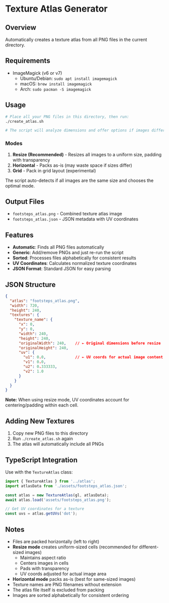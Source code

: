 # Texture Atlas Generator

## Overview
Automatically creates a texture atlas from all PNG files in the current directory.

## Requirements
- ImageMagick (v6 or v7)
  - Ubuntu/Debian: `sudo apt install imagemagick`
  - macOS: `brew install imagemagick`
  - Arch: `sudo pacman -S imagemagick`

## Usage

```bash
# Place all your PNG files in this directory, then run:
./create_atlas.sh

# The script will analyze dimensions and offer options if images differ in size
```

### Modes
1. **Resize (Recommended)** - Resizes all images to a uniform size, padding with transparency
2. **Horizontal** - Packs as-is (may waste space if sizes differ)
3. **Grid** - Pack in grid layout (experimental)

The script auto-detects if all images are the same size and chooses the optimal mode.

## Output Files
- `footsteps_atlas.png` - Combined texture atlas image
- `footsteps_atlas.json` - JSON metadata with UV coordinates

## Features
- **Automatic**: Finds all PNG files automatically
- **Generic**: Add/remove PNGs and just re-run the script
- **Sorted**: Processes files alphabetically for consistent results
- **UV Coordinates**: Calculates normalized texture coordinates
- **JSON Format**: Standard JSON for easy parsing

## JSON Structure
```json
{
  "atlas": "footsteps_atlas.png",
  "width": 720,
  "height": 240,
  "textures": {
    "texture_name": {
      "x": 0,
      "y": 0,
      "width": 240,
      "height": 240,
      "originalWidth": 240,    // ← Original dimensions before resize
      "originalHeight": 240,
      "uv": {
        "u1": 0.0,             // ← UV coords for actual image content
        "v1": 0.0,
        "u2": 0.333333,
        "v2": 1.0
      }
    }
  }
}
```

**Note:** When using resize mode, UV coordinates account for centering/padding within each cell.

## Adding New Textures
1. Copy new PNG files to this directory
2. Run `./create_atlas.sh` again
3. The atlas will automatically include all PNGs

## TypeScript Integration
Use with the `TextureAtlas` class:

```typescript
import { TextureAtlas } from '../atlas';
import atlasData from './assets/footsteps_atlas.json';

const atlas = new TextureAtlas(gl, atlasData);
await atlas.load('assets/footsteps_atlas.png');

// Get UV coordinates for a texture
const uvs = atlas.getUVs('dot');
```

## Notes
- Files are packed horizontally (left to right)
- **Resize mode** creates uniform-sized cells (recommended for different-sized images)
  - Maintains aspect ratio
  - Centers images in cells
  - Pads with transparency
  - UV coords adjusted for actual image area
- **Horizontal mode** packs as-is (best for same-sized images)
- Texture names are PNG filenames without extension
- The atlas file itself is excluded from packing
- Images are sorted alphabetically for consistent ordering
